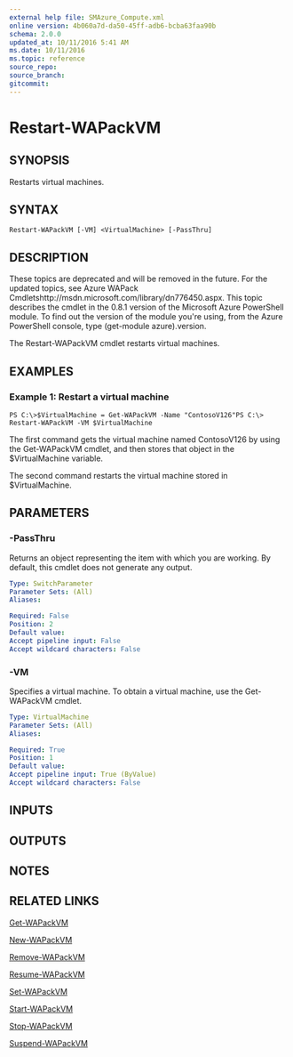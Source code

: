 ```yaml
---
external help file: SMAzure_Compute.xml
online version: 4b060a7d-da50-45ff-adb6-bcba63faa90b
schema: 2.0.0
updated_at: 10/11/2016 5:41 AM
ms.date: 10/11/2016
ms.topic: reference
source_repo: 
source_branch: 
gitcommit: 
---
```


# Restart-WAPackVM
## SYNOPSIS
Restarts virtual machines.

## SYNTAX

```
Restart-WAPackVM [-VM] <VirtualMachine> [-PassThru]
```

## DESCRIPTION
These topics are deprecated and will be removed in the future.
For the updated topics, see  Azure WAPack Cmdletshttp://msdn.microsoft.com/library/dn776450.aspx.
This topic describes the cmdlet in the 0.8.1 version of the Microsoft Azure PowerShell module.
To find out the version of the module you're using, from the Azure PowerShell console, type (get-module azure).version.

The Restart-WAPackVM cmdlet restarts virtual machines.

## EXAMPLES

### Example 1: Restart a virtual machine
```
PS C:\>$VirtualMachine = Get-WAPackVM -Name "ContosoV126"PS C:\> Restart-WAPackVM -VM $VirtualMachine
```

The first command gets the virtual machine named ContosoV126 by using the Get-WAPackVM cmdlet, and then stores that object in the $VirtualMachine variable.

The second command restarts the virtual machine stored in $VirtualMachine.

## PARAMETERS

### -PassThru
Returns an object representing the item with which you are working.
By default, this cmdlet does not generate any output.

```yaml
Type: SwitchParameter
Parameter Sets: (All)
Aliases: 

Required: False
Position: 2
Default value: 
Accept pipeline input: False
Accept wildcard characters: False
```

### -VM
Specifies a virtual machine.
To obtain a virtual machine, use the Get-WAPackVM cmdlet.

```yaml
Type: VirtualMachine
Parameter Sets: (All)
Aliases: 

Required: True
Position: 1
Default value: 
Accept pipeline input: True (ByValue)
Accept wildcard characters: False
```

## INPUTS

## OUTPUTS

## NOTES

## RELATED LINKS

[Get-WAPackVM](4b060a7d-da50-45ff-adb6-bcba63faa90b)

[New-WAPackVM](1f74deb4-e9b0-4aeb-8e13-b1554a4ebbec)

[Remove-WAPackVM](76b51795-43e6-45c3-ade1-aa8ea61efc23)

[Resume-WAPackVM](d2594d2a-c0c6-4bca-8c81-9ed03b24d100)

[Set-WAPackVM](8b07e4cb-c677-4e6b-b034-25847da03dbf)

[Start-WAPackVM](8cc5bf6b-bf5b-427f-922d-57e4a99b2d55)

[Stop-WAPackVM](7f3e6c33-2196-4e24-95fd-e5763c6f7402)

[Suspend-WAPackVM](d8041113-5a71-447d-9bbe-dc6405aa6029)

